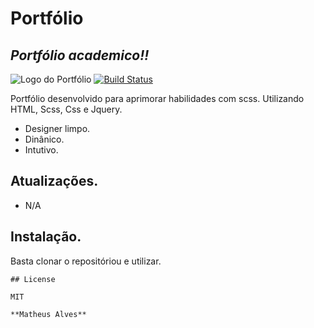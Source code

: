 # Portfólio
## _Portfólio academico!!_
![Logo do Portfólio](https://i.imgur.com/F6LI5Tr.png)
[![Build Status](https://travis-ci.org/joemccann/dillinger.svg?branch=master)](https://travis-ci.org/joemccann/dillinger)

Portfólio desenvolvido para aprimorar habilidades com scss. Utilizando HTML, Scss, Css e Jquery.

- Designer limpo.
- Dinânico.
- Intutivo.

## Atualizações.

- N/A

## Instalação.

Basta clonar o repositóriou e utilizar.
```
## License

MIT

**Matheus Alves**

